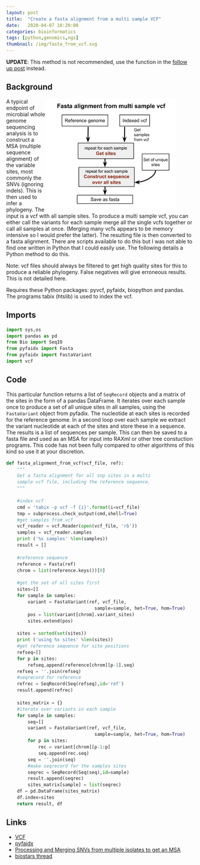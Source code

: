 ```yaml
---
layout: post
title:  "Create a fasta alignment from a multi sample VCF"
date:   2020-04-07 10:20:00
categories: bioinformatics
tags: [python,genomics,ngs]
thumbnail: /img/fasta_from_vcf.svg
---
```


**UPDATE**: This method is not recommended, use the function in the [follow up post](/bioinformatics/vcf-sites-fasta2) instead.

## Background

<div style="width: 400px; float: right;">
 <a href="/img/fasta_from_vcf.svg"> <img src="/img/fasta_from_vcf.svg" width="350px"></a>
</div>

A typical endpoint of microbial whole genome sequencing analysis is to construct a MSA (multiple sequence alignment) of the variable sites, most commonly the SNVs (ignoring indels). This is then used to infer a phylogeny. The input is a vcf with all sample sites. To produce a multi sample vcf, you can either call the variants for each sample merge all the single vcfs together or call all samples at once. (Merging many vcfs appears to be memory intensive so I would prefer the latter). The resulting file is then converted to a fasta alignment. There are scripts available to do this but I was not able to find one written in Python that I could easily use. The following details a Python method to do this.

Note: vcf files should always be filtered to get high quality sites for this to produce a reliable phylogeny. False negatives will give erroneous results. This is not detailed here.

Requires these Python packages: pyvcf, pyfaidx, biopython and pandas. The programs tabix (htslib) is used to index the vcf.

## Imports

```python
import sys,os
import pandas as pd
from Bio import SeqIO
from pyfaidx import Fasta
from pyfaidx import FastaVariant
import vcf
```

## Code

This particular function returns a list of `SeqRecord` objects and a matrix of the sites in the form of a pandas DataFrame. It iterates over each sample once to produce a set of all unique sites in all samples, using the `FastaVariant` object from pyfadix. The nucleotide at each sites is recorded for the reference genome. In a second loop over each sample we extract the variant nucleotide at each of the sites and store these in a sequence. The results is a list of sequences per sample. This can then be saved to a fasta file and used as an MSA for input into RAXml or other tree constuction programs. This code has not been fully compared to other algorithms of this kind so use it at your discretion.

```python
def fasta_alignment_from_vcf(vcf_file, ref):
    """
    Get a fasta alignment for all snp sites in a multi
    sample vcf file, including the reference sequence.
    """

    #index vcf
    cmd = 'tabix -p vcf -f {i}'.format(i=vcf_file)
    tmp = subprocess.check_output(cmd,shell=True)
    #get samples from vcf
    vcf_reader = vcf.Reader(open(vcf_file, 'rb'))
    samples = vcf_reader.samples
    print ('%s samples' %len(samples))
    result = []

    #reference sequence
    reference = Fasta(ref)
    chrom = list(reference.keys())[0]

    #get the set of all sites first
    sites=[]
    for sample in samples:      
        variant = FastaVariant(ref, vcf_file,
                                 sample=sample, het=True, hom=True)
        pos = list(variant[chrom].variant_sites)
        sites.extend(pos)

    sites = sorted(set(sites))
    print ('using %s sites' %len(sites))
    #get reference sequence for site positions
    refseq=[]
    for p in sites:
        refseq.append(reference[chrom][p-1].seq)
    refseq = ''.join(refseq)
    #seqrecord for reference
    refrec = SeqRecord(Seq(refseq),id='ref')
    result.append(refrec)

    sites_matrix = {}
    #iterate over variants in each sample
    for sample in samples:        
        seq=[]
        variant = FastaVariant(ref, vcf_file,
                                 sample=sample, het=True, hom=True)     
        for p in sites:        
            rec = variant[chrom][p-1:p]    
            seq.append(rec.seq)
        seq = ''.join(seq)
        #make seqrecord for the samples sites  
        seqrec = SeqRecord(Seq(seq),id=sample)
        result.append(seqrec)
        sites_matrix[sample] = list(seqrec)
    df = pd.DataFrame(sites_matrix)
    df.index=sites    
    return result, df
```

## Links

* [VCF](https://en.wikipedia.org/wiki/Variant_Call_Format)
* [pyfaidx](https://pythonhosted.org/pyfaidx/)
* [Processing and Merging SNVs from multiple isolates to get an MSA](https://mtbgenomicsworkshop.readthedocs.io/en/latest/material/day4/merge_snvs_from_vcf.html)
* [biostars thread](https://www.biostars.org/p/94573/)
